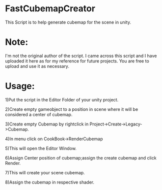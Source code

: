 # FastCubemapCreator
This Script is to help generate cubemap for the scene in unity.

# Note: 
I'm not the original author of the script. I came across this script and I have uploaded it here as for my reference for future projects. You are free to upload and use it as necessary.

# Usage:
1)Put the script in the Editor Folder of your unity project.

2)Create empty gameobject to a position in scene where it will be considered a center of cubemap.

3)Create empty Cubemap by rightclick in Project->Create->Legacy->Cubemap.

4)In menu click on CookBook->RenderCubemap

5)This will open the Editor Window.

6)Assign Center position of cubemap;assign the create cubemap and click Render.

7)This will create your scene cubemap.

8)Assign the cubemap in respective shader.
